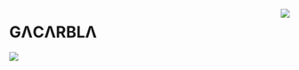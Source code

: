 <a href="https://discord.com/users/643575943289634836"><img align="right" src="https://lanyard.cnrad.dev/api/643575943289634836?borderRadius=10px&hideTimestamp=true&animated=true&idleMessage=Ninguna%20actividad%20iniciada"></a>
<div align="left">
  <!--<img align="right" border-radius="50px" src="https://avatars.githubusercontent.com/u/73355508?v=4" height="50">-->
  <h1>GΛCΛRBLΛ</h1>
  <img src="https://readme-typing-svg.herokuapp.com?size=12&color=fff&lines=El+primer+paso+para+lograr+algo,+es+amarlo%7C">
</div>
